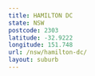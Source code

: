 ```yaml
---
title: HAMILTON DC
state: NSW
postcode: 2303
latitude: -32.9222
longitude: 151.748
url: /nsw/hamilton-dc/
layout: suburb
---
```

